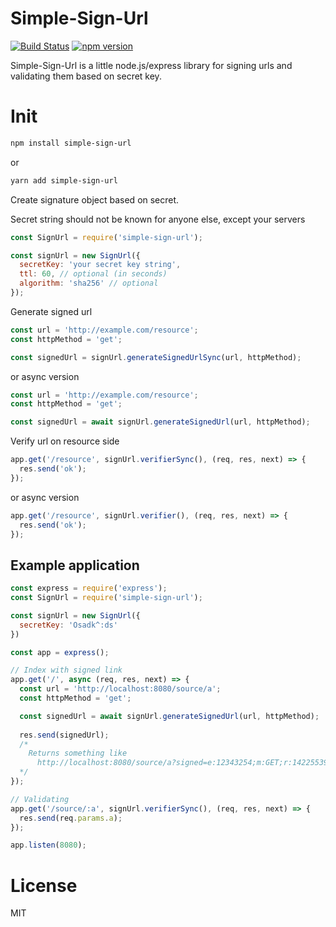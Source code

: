 Simple-Sign-Url
======

[![Build Status](https://travis-ci.org/Rodion93/simple-sign-url.svg?branch=master)](https://travis-ci.org/Rodion93/simple-sign-url) [![npm version](https://badge.fury.io/js/simple-sign-url.svg)](https://badge.fury.io/js/simple-sign-url)

Simple-Sign-Url is a little node.js/express library for signing urls and validating them based on secret key.

Init
===========

```bash
npm install simple-sign-url
```
or 
```bash
yarn add simple-sign-url
```

Create signature object based on secret.

Secret string should not be known for anyone else, except your servers

```javascript
const SignUrl = require('simple-sign-url');

const signUrl = new SignUrl({
  secretKey: 'your secret key string',
  ttl: 60, // optional (in seconds)
  algorithm: 'sha256' // optional
});
```

Generate signed url

```javascript
const url = 'http://example.com/resource';
const httpMethod = 'get';

const signedUrl = signUrl.generateSignedUrlSync(url, httpMethod);
```
or async version
```javascript
const url = 'http://example.com/resource';
const httpMethod = 'get';

const signedUrl = await signUrl.generateSignedUrl(url, httpMethod);
```

Verify url on resource side

```javascript
app.get('/resource', signUrl.verifierSync(), (req, res, next) => {
  res.send('ok');
});
```
or async version
```javascript
app.get('/resource', signUrl.verifier(), (req, res, next) => {
  res.send('ok');
});
```

Example application
------------------

```javascript
const express = require('express');
const SignUrl = require('simple-sign-url');

const signUrl = new SignUrl({
  secretKey: 'Osadk^:ds'
})

const app = express();

// Index with signed link
app.get('/', async (req, res, next) => {
  const url = 'http://localhost:8080/source/a';
  const httpMethod = 'get';

  const signedUrl = await signUrl.generateSignedUrl(url, httpMethod);
  
  res.send(signedUrl);
  /*
    Returns something like 
      http://localhost:8080/source/a?signed=e:12343254;m:GET;r:1422553972;e8d071f5ae64338e3d3ac8ff0bcc583bd1d1dsa
  */
});

// Validating
app.get('/source/:a', signUrl.verifierSync(), (req, res, next) => {
  res.send(req.params.a);
});

app.listen(8080);
```

License
=======

MIT